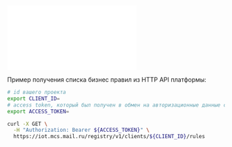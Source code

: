 ![{swagger}](./assets/registry-swagger.json)

Пример получения списка бизнес правил из HTTP API платформы:
```bash
# id вашего проекта
export CLIENT_ID=
# access token, который был получен в обмен на авторизационные данные сервисного аккаунта
export ACCESS_TOKEN=

curl -X GET \
  -H "Authorization: Bearer ${ACCESS_TOKEN}" \
  https://iot.mcs.mail.ru/registry/v1/clients/${CLIENT_ID}/rules
```
